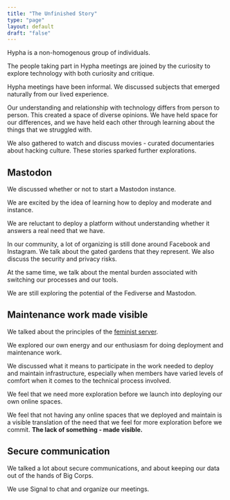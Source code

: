 ```yaml
---
title: "The Unfinished Story"
type: "page"
layout: default
draft: "false"
---
```


Hypha is a non-homogenous group of individuals.

The people taking part in Hypha meetings are joined by the curiosity to explore technology with both curiosity and critique.

Hypha meetings have been informal. We discussed subjects that emerged naturally from our lived experience.

Our understanding and relationship with technology differs from person to person. This created a space of diverse opinions. We have held space for our differences, and we have held each other through learning about the things that we struggled with.

We also gathered to watch and discuss movies - curated documentaries about hacking culture. These stories sparked further explorations.

## Mastodon

We discussed whether or not to start a Mastodon instance.

We are excited by the idea of learning how to deploy and moderate and instance.

We are reluctant to deploy a platform without understanding whether it answers a real need that we have.

In our community, a lot of organizing is still done around Facebook and Instagram. We talk about the gated gardens that they represent. We also discuss the security and privacy risks.

At the same time, we talk about the mental burden associated with switching our processes and our tools.

We are still exploring the potential of the Fediverse and Mastodon.

## Maintenance work made visible

We talked about the principles of the [feminist server](https://en.ftx.apc.org/books/small-stories/page/feminist-server).

We explored our own energy and our enthusiasm for doing deployment and maintenance work.

We discussed what it means to participate in the work needed to deploy and maintain infrastructure, especially when members have varied levels of comfort when it comes to the technical process involved.

We feel that we need more exploration before we launch into deploying our own online spaces.

We feel that not having any online spaces that we deployed and maintain is a visible translation of the need that we feel for more exploration before we commit. **The lack of something - made visible.**

## Secure communication

We talked a lot about secure communications, and about keeping our data out of the hands of Big Corps.

We use Signal to chat and organize our meetings.